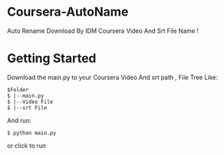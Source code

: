 Coursera-AutoName
=================

Auto Rename Download By IDM Coursera Video And Srt File Name !

Getting Started
=================

Download the main.py to your Coursera Video And srt path , File Tree Like:



    $Folder
    $ |--main.py
    $ |--Video File
    $ |--srt File

And run:

    $ python main.py
or
    click to run
